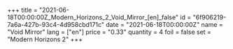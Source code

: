 +++
title = "2021-06-18T00:00:00Z_Modern_Horizons_2_Void_Mirror_[en]_false"
id = "6f906219-7a6a-427b-93c4-4d958cbd171c"
date = "2021-06-18T00:00:00Z"
name = "Void Mirror"
lang = ["en"]
price = "0.33"
quantity = 4
foil = false
set = "Modern Horizons 2"
+++
